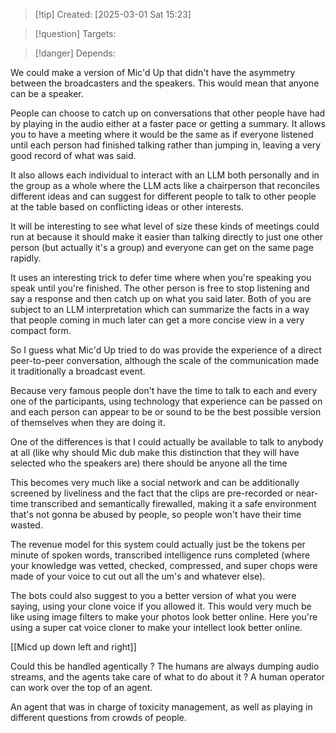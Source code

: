 
>[!tip] Created: [2025-03-01 Sat 15:23]

>[!question] Targets: 

>[!danger] Depends: 

We could make a version of Mic'd Up that didn't have the asymmetry between the broadcasters and the speakers. This would mean that anyone can be a speaker.

People can choose to catch up on conversations that other people have had by playing in the audio either at a faster pace or getting a summary. It allows you to have a meeting where it would be the same as if everyone listened until each person had finished talking rather than jumping in, leaving a very good record of what was said.

It also allows each individual to interact with an LLM both personally and in the group as a whole where the LLM acts like a chairperson that reconciles different ideas and can suggest for different people to talk to other people at the table based on conflicting ideas or other interests.

It will be interesting to see what level of size these kinds of meetings could run at because it should make it easier than talking directly to just one other person (but actually it's a group) and everyone can get on the same page rapidly.

It uses an interesting trick to defer time where when you're speaking you speak until you're finished. The other person is free to stop listening and say a response and then catch up on what you said later. Both of you are subject to an LLM interpretation which can summarize the facts in a way that people coming in much later can get a more concise view in a very compact form. 

So I guess what Mic'd Up tried to do was provide the experience of a direct peer-to-peer conversation, although the scale of the communication made it traditionally a broadcast event.

Because very famous people don't have the time to talk to each and every one of the participants, using technology that experience can be passed on and each person can appear to be or sound to be the best possible version of themselves when they are doing it. 

One of the differences is that I could actually be available to talk to anybody at all (like why should Mic dub make this distinction that they will have selected who the speakers are) there should be anyone all the time 

This becomes very much like a social network and can be additionally screened by liveliness and the fact that the clips are pre-recorded or near-time transcribed and semantically firewalled, making it a safe environment that's not gonna be abused by people, so people won't have their time wasted. 

The revenue model for this system could actually just be the tokens per minute of spoken words, transcribed intelligence runs completed (where your knowledge was vetted, checked, compressed, and super chops were made of your voice to cut out all the um's and whatever else).

The bots could also suggest to you a better version of what you were saying, using your clone voice if you allowed it. This would very much be like using image filters to make your photos look better online. Here you're using a super cat voice cloner to make your intellect look better online.

[[Micd up down left and right]]

Could this be handled agentically ?  The humans are always dumping audio streams, and the agents take care of what to do about it ?  A human operator can work over the top of an agent.  

An agent that was in charge of toxicity management, as well as playing in different questions from crowds of people.